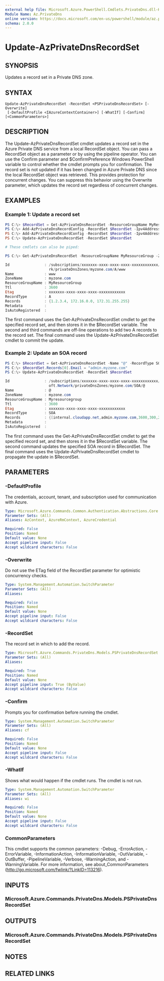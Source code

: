 ```yaml
---
external help file: Microsoft.Azure.PowerShell.Cmdlets.PrivateDns.dll-Help.xml
Module Name: Az.PrivateDns
online version: https://docs.microsoft.com/en-us/powershell/module/az.privatedns/Update-AzPrivateDnsRecordSet
schema: 2.0.0
---
```


# Update-AzPrivateDnsRecordSet

## SYNOPSIS
Updates a record set in a Private DNS zone.

## SYNTAX

```
Update-AzPrivateDnsRecordSet -RecordSet <PSPrivateDnsRecordSet> [-Overwrite]
 [-DefaultProfile <IAzureContextContainer>] [-WhatIf] [-Confirm] [<CommonParameters>]
```

## DESCRIPTION
The Update-AzPrivateDnsRecordSet cmdlet updates a record set in the Azure Private DNS service from a local RecordSet object. You can pass a RecordSet object as a parameter or by using the pipeline operator. You can use the Confirm parameter and $ConfirmPreference Windows PowerShell variable to control whether the cmdlet prompts you for confirmation. The record set is not updated if it has been changed in Azure Private DNS since the local RecordSet object was retrieved. This provides protection for concurrent changes. You can suppress this behavior using the Overwrite parameter, which updates the record set regardless of concurrent changes.

## EXAMPLES

### Example 1: Update a record set
```powershell
PS C:\> $RecordSet = Get-AzPrivateDnsRecordSet -ResourceGroupName MyResourceGroup -ZoneName myzone.com -Name www -RecordType A
PS C:\> Add-AzPrivateDnsRecordConfig -RecordSet $RecordSet -Ipv4Address 172.16.0.0
PS C:\> Add-AzPrivateDnsRecordConfig -RecordSet $RecordSet -Ipv4Address 172.31.255.255
PS C:\> Update-AzPrivateDnsRecordSet -RecordSet $RecordSet

# These cmdlets can also be piped:

PS C:\> Get-AzPrivateDnsRecordSet -ResourceGroupName MyResourceGroup -ZoneName myzone.com -Name www -RecordType A | Add-AzPrivateDnsRecordConfig -Ipv4Address 172.16.0.0 | Add-AzPrivateDnsRecordConfig -Ipv4Address 172.31.255.255 | Update-AzPrivateDnsRecordSet

Id                : /subscriptions/xxxxxxx-xxxx-xxxx-xxxx-xxxxxxxxxxxx/resourceGroups/MyResourceGroup/providers/Microsoft.Netwo
                    rk/privateDnsZones/myzone.com/A/www
Name              : www
ZoneName          : myzone.com
ResourceGroupName : MyResourceGroup
Ttl               : 3600
Etag              : xxxxxxx-xxxx-xxxx-xxxx-xxxxxxxxxxxx
RecordType        : A
Records           : {1.2.3.4, 172.16.0.0, 172.31.255.255}
Metadata          :
IsAutoRegistered  :
```

The first command uses the Get-AzPrivateDnsRecordSet cmdlet to get the specified record set, and then stores it in the $RecordSet variable. The second and third commands are off-line operations to add two A records to the record set. The final command uses the Update-AzPrivateDnsRecordSet cmdlet to commit the update.

### Example 2: Update an SOA record
```powershell
PS C:\> $RecordSet = Get-AzPrivateDnsRecordSet -Name "@" -RecordType SOA -Zone $Zone
PS C:\> $RecordSet.Records[0].Email = "admin.myzone.com"
PS C:\> Update-AzPrivateDnsRecordSet -RecordSet $RecordSet

Id                : /subscriptions/xxxxxxx-xxxx-xxxx-xxxx-xxxxxxxxxxxx/resourceGroups/myresourcegroup/providers/Micros
                    oft.Network/privateDnsZones/myzone.com/SOA/@
Name              : @
ZoneName          : myzone.com
ResourceGroupName : Myresourcegroup
Ttl               : 3600
Etag              : xxxxxxx-xxxx-xxxx-xxxx-xxxxxxxxxxxx
RecordType        : SOA
Records           : {[internal.cloudapp.net,admin.myzone.com,3600,300,2419200,300]}
Metadata          :
IsAutoRegistered  :
```

The first command uses the Get-AzPrivateDnsRecordSet cmdlet to get the specified record set, and then stores it in the $RecordSet variable. The second command updates the specified SOA record in $RecordSet. The final command uses the Update-AzPrivateDnsRecordSet cmdlet to propagate the update in $RecordSet.

## PARAMETERS

### -DefaultProfile
The credentials, account, tenant, and subscription used for communication with Azure.

```yaml
Type: Microsoft.Azure.Commands.Common.Authentication.Abstractions.Core.IAzureContextContainer
Parameter Sets: (All)
Aliases: AzContext, AzureRmContext, AzureCredential

Required: False
Position: Named
Default value: None
Accept pipeline input: False
Accept wildcard characters: False
```

### -Overwrite
Do not use the ETag field of the RecordSet parameter for optimistic concurrency checks.

```yaml
Type: System.Management.Automation.SwitchParameter
Parameter Sets: (All)
Aliases:

Required: False
Position: Named
Default value: None
Accept pipeline input: False
Accept wildcard characters: False
```

### -RecordSet
The record set in which to add the record.

```yaml
Type: Microsoft.Azure.Commands.PrivateDns.Models.PSPrivateDnsRecordSet
Parameter Sets: (All)
Aliases:

Required: True
Position: Named
Default value: None
Accept pipeline input: True (ByValue)
Accept wildcard characters: False
```

### -Confirm
Prompts you for confirmation before running the cmdlet.

```yaml
Type: System.Management.Automation.SwitchParameter
Parameter Sets: (All)
Aliases: cf

Required: False
Position: Named
Default value: None
Accept pipeline input: False
Accept wildcard characters: False
```

### -WhatIf
Shows what would happen if the cmdlet runs.
The cmdlet is not run.

```yaml
Type: System.Management.Automation.SwitchParameter
Parameter Sets: (All)
Aliases: wi

Required: False
Position: Named
Default value: None
Accept pipeline input: False
Accept wildcard characters: False
```

### CommonParameters
This cmdlet supports the common parameters: -Debug, -ErrorAction, -ErrorVariable, -InformationAction, -InformationVariable, -OutVariable, -OutBuffer, -PipelineVariable, -Verbose, -WarningAction, and -WarningVariable. For more information, see about_CommonParameters (http://go.microsoft.com/fwlink/?LinkID=113216).

## INPUTS

### Microsoft.Azure.Commands.PrivateDns.Models.PSPrivateDnsRecordSet

## OUTPUTS

### Microsoft.Azure.Commands.PrivateDns.Models.PSPrivateDnsRecordSet

## NOTES

## RELATED LINKS
